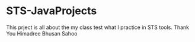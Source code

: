 # STS-JavaProjects
This prject is all about the my class test what I practice in STS tools.
Thank You
Himadree Bhusan Sahoo
